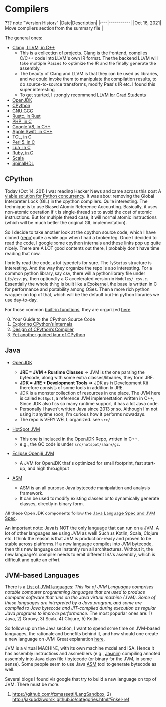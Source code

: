 # Compilers

??? note "Version History"
	|Date|Description|
	|:---|-----------|
	|Oct 16, 2021| Move compilers section from the summary file |

The general ones:

- [Clang, LLVM, in C++](https://github.com/llvm/llvm-project)
	- This is a collection of projects. Clang is the frontend,
	compiles C/C++ code into LLVM's own IR format.
	The the backend LLVM will take multiple Passes to optimize
	the IR and the finally generate the assembly.
	- The beauty of Clang and LLVM is that they can be used
	as libraries, and we could invoke them to manipulate the
	compilation results, to do source-to-source transforms,
	modify Pass's IR etc. I found this super interesting!
	- To get started, I strongly recommend [LLVM for Grad Students](https://www.cs.cornell.edu/~asampson/blog/llvm.html)
- [OpenJDK](https://github.com/lastweek/source-jdk)
- [CPython](https://github.com/lastweek/source-cpython)
- [GNU GCC](https://github.com/gcc-mirror/gcc)
- [Rustc, in Rust](https://github.com/lastweek/source-rust)
- [PHP, in C](https://github.com/lastweek/source-php-src)
- [Google V8, in C++](https://github.com/lastweek/v8)
- [Apple Swift, in C++](https://github.com/lastweek/source-swift)
- [TCL, in C](https://github.com/lastweek/source-tcl)
- [Perl 5, in C](https://github.com/lastweek/source-perl5)
- [Lua, in C](https://github.com/lua/lua)
- [Ruby, in C](https://github.com/ruby/ruby)
- [Scala](https://github.com/scala/scala)
- [SpinalHDL]()


## CPython

Today (Oct 14, 201) I was reading Hacker News and came across this post [A viable solution for Python concurrency](https://lwn.net/Articles/872869/).
It was about removing the Global Interpreter Lock (GIL) in the cpython compilers. Quite interesting.
The technique is to use Biased Atomic Reference Accounting. Basically, it uses non-atomic operation if it is single-thread
so to avoid the cost of atomic instructions. But for multiple thread case, it will normal atomic instructions (which will be
much better the original GIL implementation).

So I decide to take another look at the cpython source code, which I have cloned ([repo](https://github.com/lastweek/source-cpython))quite a while ago when I had a broken leg. Once I decided to read the code, I google some cpython internals and these links pop up quite nicely.
There are A LOT good contents out there, I probably don't have time reading that now.

I briefly read the code, a lot typedefs for sure. The `PyStatus` structure is interesting.
And the way they organize the repo is also interesting. For a common python library, say csv,
there will a python library file under `Lib/csv.py`, then optionally a C accelerated version in `Modules/_csv.c`.
Essentially the whole thing is built like a Exokernel, the base is written in C for performance and portability among OSes.
Then a more rich python wrapper on top of that, which will be the default built-in python libraries we use day-to-day.

For those common [built-in functions](https://docs.python.org/3/library/functions.html),
they are organized [here](https://github.com/lastweek/source-cpython/blob/master/Python/bltinmodule.c#L2878)

0. [Your Guide to the CPython Source Code](https://realpython.com/cpython-source-code-guide/#part-1-introduction-to-cpython)
1. [Exploring CPython’s Internals](https://devguide.python.org/exploring/)
2. [Design of CPython’s Compiler](https://devguide.python.org/compiler/)
3. [Yet another guided tour of CPython](https://paper.dropbox.com/doc/Yet-another-guided-tour-of-CPython-XY7KgFGn88zMNivGJ4Jzv)

## Java

- [OpenJDK](https://github.com/lastweek/source-jdk)
	- **JRE = JVM + Runtime Classes** => JVM is the one parsing the bytecode, along with some extra classes/libraries, they form JRE.
	- **JDK = JRE + Development Tools** => JDK as in Development Kit therefore consists of some tools in addition to JRE.
	- JDK is a monster collection of resources in one place.
	  The JVM here is called `HotSpot`, a reference JVM implementation written in C++,
	  Since JDK also has so many runtime support, it has a lot Java code.
	- Personally I haven't written Java since 2013 or so.
	  Although I'm not using it anytime soon, I'm curious how it performs nowadays.
	- The repo is VERY WELL organized. see `src/`

- [HotSpot JVM](https://github.com/lastweek/source-openj9)
	- This one is included in the OpenJDK Repo, written in C++.
	- e.g., the GC code is under `src/hotspot/share/gc`.
- [Eclipse Openj9 JVM](https://github.com/lastweek/source-openj9)
	- A JVM for OpenJDK that's optimized for small footprint, fast start-up, and high throughput

- [ASM](https://asm.ow2.io/)
	- ASM is an all purpose Java bytecode manipulation and analysis framework.
	- It can be used to modify existing classes or to dynamically generate classes, directly in binary form.

All these OpenJDK components follow the [Java Language Spec and JVM Spec](https://docs.oracle.com/javase/specs/).

An important note: Java is NOT the only language that can run on a JVM.
A lot of other languages are using JVM as well! Such as Kotlin, Scala, Clojure etc.
I think the reason is that JVM is production-ready and proven to be stable across platforms.
If a new language compiles into JVM bytecode, then this new language can instantly run all architectures.
Without it, the new language's compiler needs to emit different ISA's assembly, which is difficult and quite an effort.

## JVM-based Languages

There is a [List of JVM languages](https://en.wikipedia.org/wiki/List_of_JVM_languages):
_This list of JVM Languages comprises notable computer programming languages that are used to produce computer software that runs on the Java virtual machine (JVM). Some of these languages are interpreted by a Java program, and some are compiled to Java bytecode and JIT-compiled during execution as regular Java programs to improve performance._
The most popurlar ones are: 1) Java, 2) Groovy, 3) Scala, 4) Clojure, 5) Kotlin.

So follow up on the Java section, I want to spend some time on JVM-based languages,
the rationale and benefits behind it, and how should one create a new language on JVM.
Great explanation [here](https://www.toptal.com/software/creating-jvm-languages-an-overview).

JVM is a virtual MACHINE, with its own machine model and ISA. Hence it has assembly instructions
and assmeblers (e.g., [Jasmin](http://jasmin.sourceforge.net/))
compiling annoted assembly into Java class file / bytecode (or binary for the JVM, in some sense).
Some people seem to use Java [ASM](https://asm.ow2.io/) tool to generate bytecode as well.

Several blogs I found via google that try to build a new language on top of JVM.
There must be more.
1) https://github.com/ftomassetti/LangSandbox, 2) http://jakubdziworski.github.io/categories.html#Enkel-ref
